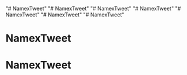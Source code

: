 "# NamexTweet" 
"# NamexTweet" 
"# NamexTweet" 
"# NamexTweet" 
"# NamexTweet" 
"# NamexTweet" 
"# NamexTweet" 
# NamexTweet
# NamexTweet
